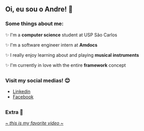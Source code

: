 ## Oi, eu sou o Andre! 🔆

<!--
**AndreSFND/AndreSFND** is a ✨ _special_ ✨ repository because its `README.md` (this file) appears on your GitHub profile.
-->
### Some things about me:
✨ I'm a __computer science__ student at USP São Carlos

✨ I'm a software engineer intern at __Amdocs__

✨ I really enjoy learning about and playing __musical instruments__

✨ I'm currently in love with the entire __framework__ concept
##
### Visit my social medias! 😊
- [Linkedin](https://www.linkedin.com/in/andre-sfnd/)
- [Facebook](https://www.facebook.com/andre.sfnd.537/)
##
### Extra 🥰
*[~ this is my favorite video ~](https://www.youtube.com/watch?v=28zopv6175M)*
